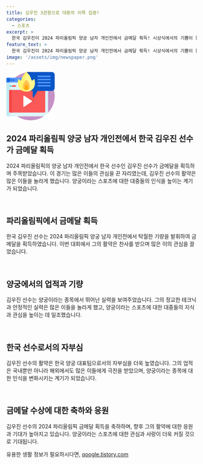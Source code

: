 ```yaml
---
title: 김우진 3관왕으로 대중의 이목 집중!
categories:
  - 스포츠
excerpt: >
  한국 김우진이 2024 파리올림픽 양궁 남자 개인전에서 금메달 획득! 시상식에서의 기쁨이 물씬 풍기는 장면.
feature_text: >
  한국 김우진이 2024 파리올림픽 양궁 남자 개인전에서 금메달 획득! 시상식에서의 기쁨이 물씬 풍기는 장면.
image: '/assets/img/newspaper.png'
---
```


<p><img src="/assets/img/news.png" alt="rentncar 속보" /></p>

<h2>2024 파리올림픽 양궁 남자 개인전에서 한국 김우진 선수가 금메달 획득</h2>

<p>2024 파리올림픽의 양궁 남자 개인전에서 한국 선수인 김우진 선수가 금메달을 획득하며 주목받았습니다. 이 경기는 많은 이들의 관심을 끈 자리였는데, 김우진 선수의 활약은 많은 이들을 놀라게 했습니다. 양궁이라는 스포츠에 대한 대중들의 인식을 높이는 계기가 되었습니다.</p>

<p data-ke-size="size16">&nbsp;</p>

<h2>파리올림픽에서 금메달 획득</h2>

<p>한국 김우진 선수는 2024 파리올림픽 양궁 남자 개인전에서 탁월한 기량을 발휘하여 금메달을 획득하였습니다. 이번 대회에서 그의 활약은 찬사를 받으며 많은 이의 관심을 끌었습니다.</p>

<p data-ke-size="size16">&nbsp;</p>

<h2>양궁에서의 업적과 기량</h2>

<p>김우진 선수는 양궁이라는 종목에서 뛰어난 실력을 보여주었습니다. 그의 정교한 테크닉과 안정적인 실력은 많은 이들을 놀라게 했고, 양궁이라는 스포츠에 대한 대중들의 지식과 관심을 높이는 데 일조했습니다.</p>

<p data-ke-size="size16">&nbsp;</p>

<h2>한국 선수로서의 자부심</h2>

<p>김우진 선수의 활약은 한국 양궁 대표팀으로서의 자부심을 더욱 높였습니다. 그의 업적은 국내뿐만 아니라 해외에서도 많은 이들에게 극찬을 받았으며, 양궁이라는 종목에 대한 인식을 변화시키는 계기가 되었습니다.</p>

<p data-ke-size="size16">&nbsp;</p>

<h2>금메달 수상에 대한 축하와 응원</h2>

<p>김우진 선수의 2024 파리올림픽 금메달 획득을 축하하며, 향후 그의 활약에 대한 응원과 기대가 높아지고 있습니다. 양궁이라는 스포츠에 대한 관심과 사랑이 더욱 커질 것으로 기대됩니다.</p>
유용한 생활 정보가 필요하시다면, <a href="https://qoogle.tistory.com" rel="dofollow">qoogle.tistory.com</a>


